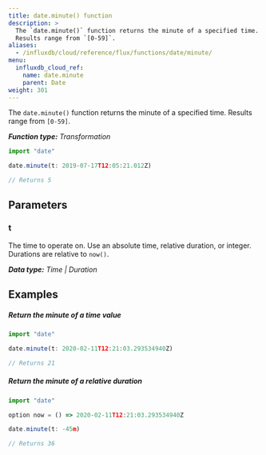 ```yaml
---
title: date.minute() function
description: >
  The `date.minute()` function returns the minute of a specified time.
  Results range from `[0-59]`.
aliases:
  - /influxdb/cloud/reference/flux/functions/date/minute/
menu:
  influxdb_cloud_ref:
    name: date.minute
    parent: Date
weight: 301
---
```


The `date.minute()` function returns the minute of a specified time.
Results range from `[0-59]`.

_**Function type:** Transformation_  

```js
import "date"

date.minute(t: 2019-07-17T12:05:21.012Z)

// Returns 5
```

## Parameters

### t
The time to operate on.
Use an absolute time, relative duration, or integer.
Durations are relative to `now()`.

_**Data type:** Time | Duration_

## Examples

##### Return the minute of a time value
```js
import "date"

date.minute(t: 2020-02-11T12:21:03.293534940Z)

// Returns 21
```

##### Return the minute of a relative duration
```js
import "date"

option now = () => 2020-02-11T12:21:03.293534940Z

date.minute(t: -45m)

// Returns 36
```
